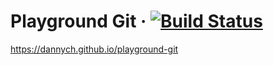 # Playground Git &middot; [![Build Status](https://travis-ci.org/dannych/playground-git.svg?branch=development)](https://travis-ci.org/dannych/playground-git)

https://dannych.github.io/playground-git

